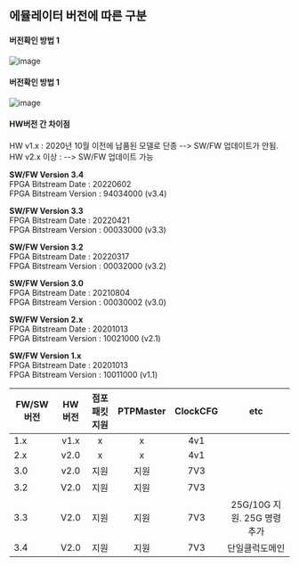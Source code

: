 

## 에뮬레이터 버전에 따른 구분
#### 버전확인 방법 1  
![image](https://user-images.githubusercontent.com/45474081/128462546-b9472dde-bcf5-48af-85da-e1e0f3f2372c.png)



#### 버전확인 방법 1  
![image](https://user-images.githubusercontent.com/45474081/128462478-46df621c-343d-4c3b-90f0-78c4f8c7c0d1.png)


#### HW버전 간 차이점
  HW v1.x : 2020년 10월 이전에 납품된 모델로 단종  --> SW/FW 업데이트가 안됨.  
  HW v2.x 이상 : --> SW/FW 업데이트 가능  

**SW/FW Version 3.4**  
      FPGA Bitstream Date     : 20220602   
      FPGA Bitstream Version  : 94034000 (v3.4)     

**SW/FW Version 3.3**  
      FPGA Bitstream Date     : 20220421   
      FPGA Bitstream Version  : 00033000 (v3.3)   
      
**SW/FW Version 3.2**  
      FPGA Bitstream Date     : 20220317  
      FPGA Bitstream Version  : 00032000 (v3.2)
      
**SW/FW Version 3.0**  
      FPGA Bitstream Date     : 20210804  
      FPGA Bitstream Version  : 00030002 (v3.0)
      
**SW/FW Version 2.x**  
      FPGA Bitstream Date     : 20201013  
      FPGA Bitstream Version  : 10021000 (v2.1)
 
**SW/FW Version 1.x**  
      FPGA Bitstream Date     : 20201013  
      FPGA Bitstream Version  : 10011000  (v1.1)


|FW/SW버전|HW버전|점포패킷지원|PTPMaster|ClockCFG|etc|
|------|:---:|:---:|:---:|:---:|:---:|
|1.x|v1.x|x|x|4v1| |
|2.x|v2.0|x|x|4v1| | 
|3.0|v2.0|지원|지원|7V3| |
|3.2|V2.0|지원|지원|7V3| |
|3.3|V2.0|지원|지원|7V3| 25G/10G 지원. 25G 명령 추가|
|3.4|V2.0|지원|지원|7V3| 단일클럭도메인|
